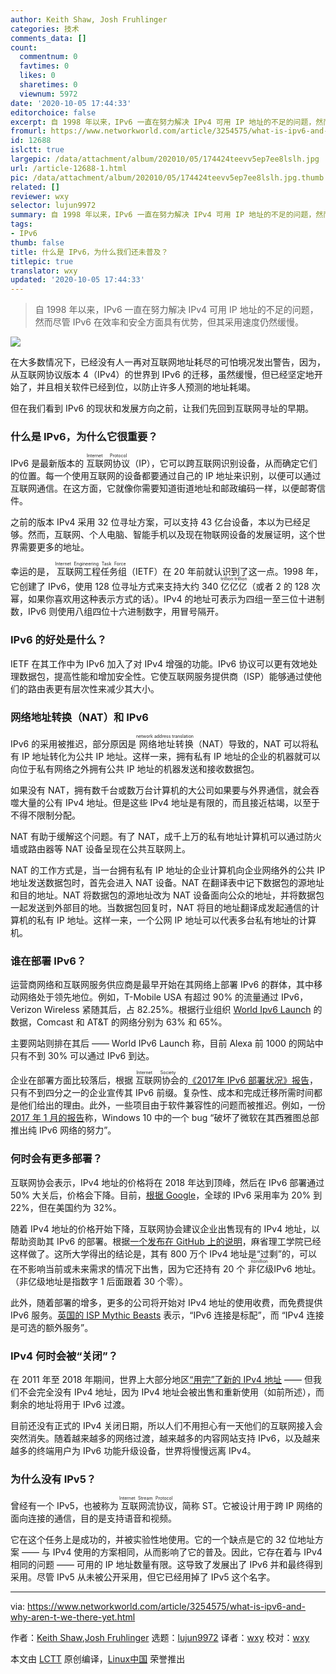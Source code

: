 ```yaml
---
author: Keith Shaw, Josh Fruhlinger
categories: 技术
comments_data: []
count:
  commentnum: 0
  favtimes: 0
  likes: 0
  sharetimes: 0
  viewnum: 5972
date: '2020-10-05 17:44:33'
editorchoice: false
excerpt: 自 1998 年以来，IPv6 一直在努力解决 IPv4 可用 IP 地址的不足的问题，然而尽管 IPv6 在效率和安全方面具有优势，但其采用速度仍然缓慢。
fromurl: https://www.networkworld.com/article/3254575/what-is-ipv6-and-why-aren-t-we-there-yet.html
id: 12688
islctt: true
largepic: /data/attachment/album/202010/05/174424teevv5ep7ee8lslh.jpg
url: /article-12688-1.html
pic: /data/attachment/album/202010/05/174424teevv5ep7ee8lslh.jpg.thumb.jpg
related: []
reviewer: wxy
selector: lujun9972
summary: 自 1998 年以来，IPv6 一直在努力解决 IPv4 可用 IP 地址的不足的问题，然而尽管 IPv6 在效率和安全方面具有优势，但其采用速度仍然缓慢。
tags:
- IPv6
thumb: false
title: 什么是 IPv6，为什么我们还未普及？
titlepic: true
translator: wxy
updated: '2020-10-05 17:44:33'
---
```



> 
> 自 1998 年以来，IPv6 一直在努力解决 IPv4 可用 IP 地址的不足的问题，然而尽管 IPv6 在效率和安全方面具有优势，但其采用速度仍然缓慢。
> 
> 
> 


![](/data/attachment/album/202010/05/174424teevv5ep7ee8lslh.jpg)


在大多数情况下，已经没有人一再对互联网地址耗尽的可怕境况发出警告，因为，从互联网协议版本 4（IPv4）的世界到 IPv6 的迁移，虽然缓慢，但已经坚定地开始了，并且相关软件已经到位，以防止许多人预测的地址耗竭。


但在我们看到 IPv6 的现状和发展方向之前，让我们先回到互联网寻址的早期。


### 什么是 IPv6，为什么它很重要？


IPv6 是最新版本的<ruby> 互联网协议 <rt>  Internet Protocol </rt></ruby>（IP），它可以跨互联网识别设备，从而确定它们的位置。每一个使用互联网的设备都要通过自己的 IP 地址来识别，以便可以通过互联网通信。在这方面，它就像你需要知道街道地址和邮政编码一样，以便邮寄信件。


之前的版本 IPv4 采用 32 位寻址方案，可以支持 43 亿台设备，本以为已经足够。然而，互联网、个人电脑、智能手机以及现在物联网设备的发展证明，这个世界需要更多的地址。


幸运的是，<ruby> 互联网工程任务组 <rt>  Internet Engineering Task Force </rt></ruby>（IETF）在 20 年前就认识到了这一点。1998 年，它创建了 IPv6，使用 128 位寻址方式来支持大约 340 <ruby> 亿亿亿 <rt>  trillion trillion </rt></ruby>（或者 2 的 128 次幂，如果你喜欢用这种表示方式的话）。IPv4 的地址可表示为四组一至三位十进制数，IPv6 则使用八组四位十六进制数字，用冒号隔开。


### IPv6 的好处是什么？


IETF 在其工作中为 IPv6 加入了对 IPv4 增强的功能。IPv6 协议可以更有效地处理数据包，提高性能和增加安全性。它使互联网服务提供商（ISP）能够通过使他们的路由表更有层次性来减少其大小。


### 网络地址转换（NAT）和 IPv6


IPv6 的采用被推迟，部分原因是<ruby> 网络地址转换 <rt>  network address translation </rt></ruby>（NAT）导致的，NAT 可以将私有 IP 地址转化为公共 IP 地址。这样一来，拥有私有 IP 地址的企业的机器就可以向位于私有网络之外拥有公共 IP 地址的机器发送和接收数据包。


如果没有 NAT，拥有数千台或数万台计算机的大公司如果要与外界通信，就会吞噬大量的公有 IPv4 地址。但是这些 IPv4 地址是有限的，而且接近枯竭，以至于不得不限制分配。


NAT 有助于缓解这个问题。有了 NAT，成千上万的私有地址计算机可以通过防火墙或路由器等 NAT 设备呈现在公共互联网上。


NAT 的工作方式是，当一台拥有私有 IP 地址的企业计算机向企业网络外的公共 IP 地址发送数据包时，首先会进入 NAT 设备。NAT 在翻译表中记下数据包的源地址和目的地址。NAT 将数据包的源地址改为 NAT 设备面向公众的地址，并将数据包一起发送到外部目的地。当数据包回复时，NAT 将目的地址翻译成发起通信的计算机的私有 IP 地址。这样一来，一个公网 IP 地址可以代表多台私有地址的计算机。


### 谁在部署 IPv6？


运营商网络和互联网服务供应商是最早开始在其网络上部署 IPv6 的群体，其中移动网络处于领先地位。例如，T-Mobile USA 有超过 90% 的流量通过 IPv6，Verizon Wireless 紧随其后，占 82.25%。根据行业组织 [World Ipv6 Launch](http://www.worldipv6launch.org/measurements/) 的数据，Comcast 和 AT&T 的网络分别为 63% 和 65%。


主要网站则排在其后 —— World IPv6 Launch 称，目前 Alexa 前 1000 的网站中只有不到 30% 可以通过 IPv6 到达。


企业在部署方面比较落后，根据<ruby> 互联网协会 <rt>  Internet Society </rt></ruby>的[《2017年 IPv6 部署状况》报告](https://www.internetsociety.org/resources/doc/2017/state-of-ipv6-deployment-2017/)，只有不到四分之一的企业宣传其 IPv6 前缀。复杂性、成本和完成迁移所需时间都是他们给出的理由。此外，一些项目由于软件兼容性的问题而被推迟。例如，一份 [2017 年 1 月的报告](https://www.theregister.co.uk/2017/01/19/windows_10_bug_undercuts_ipv6_rollout/https://www.theregister.co.uk/2017/01/19/windows_10_bug_undercuts_ipv6_rollout/)称，Windows 10 中的一个 bug “破坏了微软在其西雅图总部推出纯 IPv6 网络的努力”。


### 何时会有更多部署？


互联网协会表示，IPv4 地址的价格将在 2018 年达到顶峰，然后在 IPv6 部署通过 50% 大关后，价格会下降。目前，[根据 Google](https://www.google.com/intl/en/ipv6/statistics.html)，全球的 IPv6 采用率为 20% 到 22%，但在美国约为 32%。


随着 IPv4 地址的价格开始下降，互联网协会建议企业出售现有的 IPv4 地址，以帮助资助其 IPv6 的部署。根据[一个发布在 GitHub 上的说明](https://gist.github.com/simonster/e22e50cd52b7dffcf5a4db2b8ea4cce0)，麻省理工学院已经这样做了。这所大学得出的结论是，其有 800 万个 IPv4 地址是“过剩”的，可以在不影响当前或未来需求的情况下出售，因为它还持有 20 个<ruby> 非亿级 <rt>  nonillion </rt></ruby> IPv6 地址。（非亿级地址是指数字 1 后面跟着 30 个零）。


此外，随着部署的增多，更多的公司将开始对 IPv4 地址的使用收费，而免费提供 IPv6 服务。[英国的 ISP Mythic Beasts](https://www.mythic-beasts.com/sales/ipv6) 表示，“IPv6 连接是标配”，而 “IPv4 连接是可选的额外服务”。


### IPv4 何时会被“关闭”？


在 2011 年至 2018 年期间，世界上大部分地区[“用完”了新的 IPv4 地址](https://ipv4.potaroo.net/) —— 但我们不会完全没有 IPv4 地址，因为 IPv4 地址会被出售和重新使用（如前所述），而剩余的地址将用于 IPv6 过渡。


目前还没有正式的 IPv4 关闭日期，所以人们不用担心有一天他们的互联网接入会突然消失。随着越来越多的网络过渡，越来越多的内容网站支持 IPv6，以及越来越多的终端用户为 IPv6 功能升级设备，世界将慢慢远离 IPv4。


### 为什么没有 IPv5？


曾经有一个 IPv5，也被称为<ruby> 互联网流协议 <rt>  Internet Stream Protocol </rt></ruby>，简称 ST。它被设计用于跨 IP 网络的面向连接的通信，目的是支持语音和视频。


它在这个任务上是成功的，并被实验性地使用。它的一个缺点是它的 32 位地址方案 —— 与 IPv4 使用的方案相同，从而影响了它的普及。因此，它存在着与 IPv4 相同的问题 —— 可用的 IP 地址数量有限。这导致了发展出了 IPv6 并和最终得到采用。尽管 IPv5 从未被公开采用，但它已经用掉了 IPv5 这个名字。




---


via: <https://www.networkworld.com/article/3254575/what-is-ipv6-and-why-aren-t-we-there-yet.html>


作者：[Keith Shaw](https://www.networkworld.com/author/Keith-Shaw/),[Josh Fruhlinger](https://www.networkworld.com/author/Josh-Fruhlinger/) 选题：[lujun9972](https://github.com/lujun9972) 译者：[wxy](https://github.com/wxy) 校对：[wxy](https://github.com/wxy)


本文由 [LCTT](https://github.com/LCTT/TranslateProject) 原创编译，[Linux中国](https://linux.cn/) 荣誉推出